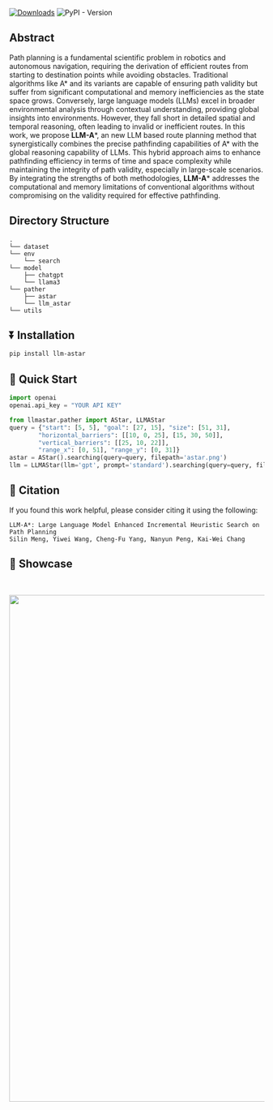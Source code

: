 [![Downloads](https://static.pepy.tech/badge/llm-astar)](https://pepy.tech/project/llm-astar) ![PyPI - Version](https://img.shields.io/pypi/v/llm-astar)


Abstract
------
Path planning is a fundamental scientific problem in robotics and autonomous navigation, requiring the derivation of efficient routes from starting to destination points while avoiding obstacles. Traditional algorithms like A* and its variants are capable of ensuring path validity but suffer from significant computational and memory inefficiencies as the state space grows. Conversely, large language models (LLMs) excel in broader environmental analysis through contextual understanding, providing global insights into environments. However, they fall short in detailed spatial and temporal reasoning, often leading to invalid or inefficient routes. In this work, we propose **LLM-A***, an new LLM based route planning method that synergistically combines the precise pathfinding capabilities of A* with the global reasoning capability of LLMs. This hybrid approach aims to enhance pathfinding efficiency in terms of time and space complexity while maintaining the integrity of path validity, especially in large-scale scenarios. By integrating the strengths of both methodologies, **LLM-A*** addresses the computational and memory limitations of conventional algorithms without compromising on the validity required for effective pathfinding.

Directory Structure
------
    .
    └── dataset
    └── env
        └── search
    └── model
        ├── chatgpt
        └── llama3
    └── pather
        ├── astar
        └── llm_astar
    └── utils

## ⏬ Installation
```bash
pip install llm-astar
```

## 🚀 Quick Start
```python
import openai
openai.api_key = "YOUR API KEY"

from llmastar.pather import AStar, LLMAStar
query = {"start": [5, 5], "goal": [27, 15], "size": [51, 31],
        "horizontal_barriers": [[10, 0, 25], [15, 30, 50]],
        "vertical_barriers": [[25, 10, 22]],
        "range_x": [0, 51], "range_y": [0, 31]}
astar = AStar().searching(query=query, filepath='astar.png')
llm = LLMAStar(llm='gpt', prompt='standard').searching(query=query, filepath='llm.png')
```

## 📝 Citation
If you found this work helpful, please consider citing it using the following:
```
LLM-A*: Large Language Model Enhanced Incremental Heuristic Search on Path Planning
Silin Meng, Yiwei Wang, Cheng-Fu Yang, Nanyun Peng, Kai-Wei Chang
```

## 💫 Showcase
<br/>
<p align="center"> <img width="1000" src="https://github.com/SilinMeng0510/llm-astar/assets/89226819/36ff049f-4e4e-453b-9454-2d6441ad79c0">


